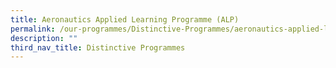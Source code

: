 ```yaml
---
title: Aeronautics Applied Learning Programme (ALP)
permalink: /our-programmes/Distinctive-Programmes/aeronautics-applied-learning-programme-alp
description: ""
third_nav_title: Distinctive Programmes
---
```

